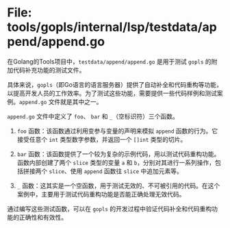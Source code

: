 # File: tools/gopls/internal/lsp/testdata/append/append.go

在Golang的Tools项目中，`testdata/append/append.go` 是用于测试 `gopls` 的附加代码补充功能的测试文件。

具体来说，`gopls`（即Go语言的语言服务器）提供了自动补全和代码重构等功能，以提高开发人员的工作效率。为了测试这些功能，需要提供一些代码样例和测试案例。`append.go` 文件就是其中之一。

`append.go` 文件中定义了 `foo`、 `bar` 和 `_`（空标识符）三个函数。

1. `foo` 函数：该函数通过利用变参与变量的声明来模拟 `append` 函数的行为。它接受任意个 `int` 类型数字参数，并返回一个 `[]int` 类型的切片。

2. `bar` 函数：该函数提供了一个较为复杂的示例代码，用以测试代码重构功能。函数内部创建了两个 `slice` 类型的变量 `a` 和 `b`，分别对其进行一系列操作，包括拼接两个 `slice`、使用 `append` 函数往 `slice` 中追加元素等。

3. `_` 函数：这其实是一个空函数，用于测试无效的、不可被引用的代码。在这个案例中，主要用于测试代码重构功能是否能正确处理无效代码。

通过编写这些测试函数，可以在 `gopls` 的开发过程中验证代码补全和代码重构功能的正确性和有效性。

